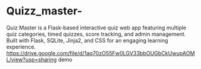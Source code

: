 # Quizz_master-
Quiz Master is a Flask-based interactive quiz web app featuring multiple quiz categories, timed quizzes, score tracking, and admin management. Built with Flask, SQLite, Jinja2, and CSS for an engaging learning experience.
https://drive.google.com/file/d/1aq70zO55Fw0LGV33bbOUGbCkUwupAOML/view?usp=sharing
demo
